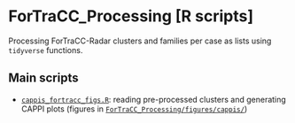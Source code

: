 # ForTraCC_Processing [R scripts]
Processing ForTraCC-Radar clusters and families per case as lists using `tidyverse` functions.

## Main scripts
- [`cappis_fortracc_figs.R`](fortracc_figs.R): reading pre-processed clusters and generating CAPPI plots (figures in [`ForTraCC_Processing/figures/cappis/`](figures/cappis/))